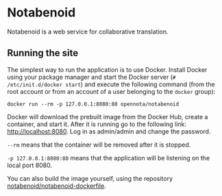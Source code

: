 # Notabenoid

Notabenoid is a web service for collaborative translation.

## Running the site

The simplest way to run the application is to use Docker. Install Docker using your package manager and start the Docker server (`# /etc/init.d/docker start`) and execute the following command (from the root account or from an account of a user belonging to the `docker` group):

    docker run --rm -p 127.0.0.1:8080:80 opennota/notabenoid

Docker will download the prebuilt image from the Docker Hub, create a container, and start it. After it is running go to the following link: [http://localhost:8080](http://localhost:8080). Log in as admin/admin and change the password.

`--rm` means that the container will be removed after it is stopped.

`-p 127.0.0.1:8080:80` means that the application will be listening on the local port 8080.

You can also build the image yourself, using the repository [notabenoid/notabenoid-dockerfile](https://github.com/notabenoid/notabenoid-dockerfile).

